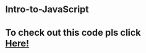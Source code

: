 # Intro-to-JavaScript
# To check out this code pls click <a href="https://prinxey.github.io/Intro-to-JavaScript/" class="button">Here!</a>
